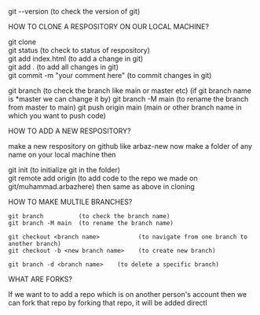    git --version       (to check the version of git)               

HOW TO CLONE A RESPOSITORY ON OUR LOCAL MACHINE?                     

   git clone <link of respository we wanted to clone>                     
   git status              (to check to status of respository)                  
   git add index.html      (to add a change in git)                                     
   git add .               (to add all changes in git)                                       
   git commit -m "your comment here"       (to commit changes in git)                                  

   git branch              (to check the branch   like main or master etc) 
                        (if git branch name is *master   we can change it by)
   git branch -M main      (to rename the branch from master to main)
   git push origin main    (main or other branch name in which you want to push code)    


HOW TO ADD A NEW RESPOSITORY?

  make a new respository on github  like  arbaz-new
  now make a folder of any name on your local machine then

   git init  (to initialize git in the folder)                    
   git remote add origin <link of arbaz-new respository>        (to add code to the repo we made on git/muhammad.arbazhere)
 then same as above in cloning 


HOW TO MAKE MULTILE BRANCHES?

    git branch          (to check the branch name)
    git branch -M main  (to rename the branch name)

    git checkout <branch name>           (to navigate from one branch to another branch)
    git checkout -b <new branch name>    (to create new branch)

    git branch -d <branch name>    (to delete a specific branch)         


WHAT ARE FORKS?

If we want to to add a repo which is on another person's account
then we can fork that repo
by forking that repo,
it will be added directl
